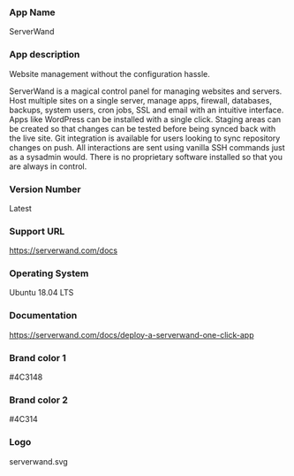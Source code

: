 ### App Name
ServerWand

### App description
Website management without the configuration hassle.

ServerWand is a magical control panel for managing websites and servers. Host multiple sites on a single server, manage apps, firewall, databases, backups, system users, cron jobs, SSL and email with an intuitive interface. Apps like WordPress can be installed with a single click. Staging areas can be created so that changes can be tested before being synced back with the live site. Git integration is available for users looking to sync repository changes on push. All interactions are sent using vanilla SSH commands just as a sysadmin would. There is no proprietary software installed so that you are always in control.

### Version Number
Latest

### Support URL
https://serverwand.com/docs

### Operating System
Ubuntu 18.04 LTS

### Documentation
https://serverwand.com/docs/deploy-a-serverwand-one-click-app

### Brand color 1
#4C3148

### Brand color 2
#4C314

### Logo
serverwand.svg
